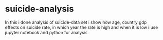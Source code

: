 # suicide-analysis
In this i done analysis of suicide-data set
i show how age, country gdp effects on suicide rate, 
in which year the rate is high and when it is low
i use jupyter notebook and python for analysis
